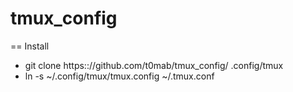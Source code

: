 tmux_config
===========

== Install

* git clone https:://github.com/t0mab/tmux_config/ .config/tmux
* ln -s ~/.config/tmux/tmux.config ~/.tmux.conf

